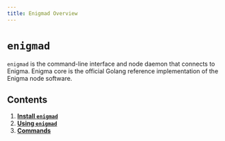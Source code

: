 ```yaml
---
title: Enigmad Overview
---
```


# `enigmad`

`enigmad` is the command-line interface and node daemon that connects to Enigma. Enigma core is the official Golang reference implementation of the Enigma node software.


## Contents

1. **[Install `enigmad`](./01_install.md)**
2. **[Using `enigmad`](./02_using.md)**
3. **[Commands](./03_commands.md)**